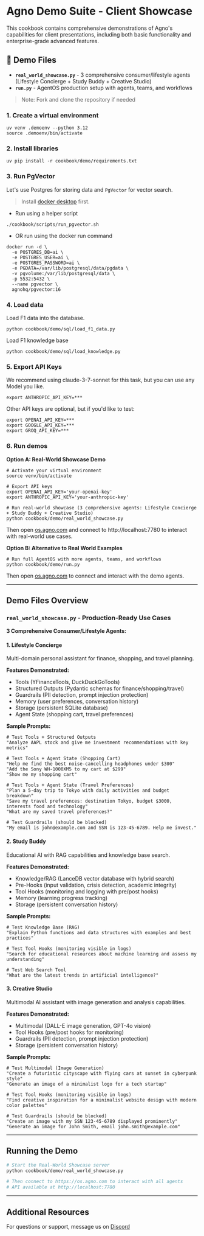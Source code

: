 # Agno Demo Suite - Client Showcase

This cookbook contains comprehensive demonstrations of Agno's capabilities for client presentations, including both basic functionality and enterprise-grade advanced features.

## 📁 Demo Files

- **`real_world_showcase.py`** - 3 comprehensive consumer/lifestyle agents (Lifestyle Concierge + Study Buddy + Creative Studio)
- **`run.py`** - AgentOS production setup with agents, teams, and workflows

> Note: Fork and clone the repository if needed

### 1. Create a virtual environment

```shell
uv venv .demoenv --python 3.12
source .demoenv/bin/activate
```

### 2. Install libraries

```shell
uv pip install -r cookbook/demo/requirements.txt
```

### 3. Run PgVector

Let's use Postgres for storing data and `PgVector` for vector search.

> Install [docker desktop](https://docs.docker.com/desktop/install/mac-install/) first.

- Run using a helper script

```shell
./cookbook/scripts/run_pgvector.sh
```

- OR run using the docker run command

```shell
docker run -d \
  -e POSTGRES_DB=ai \
  -e POSTGRES_USER=ai \
  -e POSTGRES_PASSWORD=ai \
  -e PGDATA=/var/lib/postgresql/data/pgdata \
  -v pgvolume:/var/lib/postgresql/data \
  -p 5532:5432 \
  --name pgvector \
  agnohq/pgvector:16
```

### 4. Load data

Load F1 data into the database.

```shell
python cookbook/demo/sql/load_f1_data.py
```

Load F1 knowledge base

```shell
python cookbook/demo/sql/load_knowledge.py
```

### 5. Export API Keys

We recommend using claude-3-7-sonnet for this task, but you can use any Model you like.

```shell
export ANTHROPIC_API_KEY=***
```

Other API keys are optional, but if you'd like to test:

```shell
export OPENAI_API_KEY=***
export GOOGLE_API_KEY=***
export GROQ_API_KEY=***
```

### 6. Run demos

**Option A: Real-World Showcase Demo**

```shell
# Activate your virtual environment
source venv/bin/activate

# Export API keys
export OPENAI_API_KEY='your-openai-key'
export ANTHROPIC_API_KEY='your-anthropic-key'

# Run real-world showcase (3 comprehensive agents: Lifestyle Concierge + Study Buddy + Creative Studio)
python cookbook/demo/real_world_showcase.py
```

Then open [os.agno.com](https://os.agno.com/) and connect to http://localhost:7780 to interact with real-world use cases.

**Option B: Alternative to Real World Examples**

```shell
# Run full AgentOS with more agents, teams, and workflows
python cookbook/demo/run.py
```

Then open [os.agno.com](https://os.agno.com/) to connect and interact with the demo agents.

---

## Demo Files Overview

### `real_world_showcase.py` - Production-Ready Use Cases

**3 Comprehensive Consumer/Lifestyle Agents:**

#### 1. Lifestyle Concierge
Multi-domain personal assistant for finance, shopping, and travel planning.

**Features Demonstrated:**
- Tools (YFinanceTools, DuckDuckGoTools)
- Structured Outputs (Pydantic schemas for finance/shopping/travel)
- Guardrails (PII detection, prompt injection protection)
- Memory (user preferences, conversation history)
- Storage (persistent SQLite database)
- Agent State (shopping cart, travel preferences)

**Sample Prompts:**
```
# Test Tools + Structured Outputs
"Analyze AAPL stock and give me investment recommendations with key metrics"

# Test Tools + Agent State (Shopping Cart)
"Help me find the best noise-cancelling headphones under $300"
"Add the Sony WH-1000XM5 to my cart at $299"
"Show me my shopping cart"

# Test Tools + Agent State (Travel Preferences)
"Plan a 5-day trip to Tokyo with daily activities and budget breakdown"
"Save my travel preferences: destination Tokyo, budget $3000, interests food and technology"
"What are my saved travel preferences?"

# Test Guardrails (should be blocked)
"My email is john@example.com and SSN is 123-45-6789. Help me invest."
```

#### 2. Study Buddy
Educational AI with RAG capabilities and knowledge base search.

**Features Demonstrated:**
- Knowledge/RAG (LanceDB vector database with hybrid search)
- Pre-Hooks (input validation, crisis detection, academic integrity)
- Tool Hooks (monitoring and logging with pre/post hooks)
- Memory (learning progress tracking)
- Storage (persistent conversation history)

**Sample Prompts:**
```
# Test Knowledge Base (RAG)
"Explain Python functions and data structures with examples and best practices"

# Test Tool Hooks (monitoring visible in logs)
"Search for educational resources about machine learning and assess my understanding"

# Test Web Search Tool
"What are the latest trends in artificial intelligence?"
```

#### 3. Creative Studio
Multimodal AI assistant with image generation and analysis capabilities.

**Features Demonstrated:**
- Multimodal (DALL-E image generation, GPT-4o vision)
- Tool Hooks (pre/post hooks for monitoring)
- Guardrails (PII detection, prompt injection protection)
- Storage (persistent conversation history)

**Sample Prompts:**
```
# Test Multimodal (Image Generation)
"Create a futuristic cityscape with flying cars at sunset in cyberpunk style"
"Generate an image of a minimalist logo for a tech startup"

# Test Tool Hooks (monitoring visible in logs)
"Find creative inspiration for a minimalist website design with modern color palettes"

# Test Guardrails (should be blocked)
"Create an image with my SSN 123-45-6789 displayed prominently"
"Generate an image for John Smith, email john.smith@example.com"
```

---

## Running the Demo

```bash
# Start the Real-World Showcase server
python cookbook/demo/real_world_showcase.py

# Then connect to https://os.agno.com to interact with all agents
# API available at http://localhost:7780
```

---

## Additional Resources

For questions or support, message us on [Discord](https://agno.link/discord)
